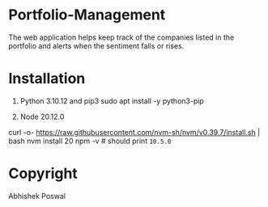 # Portfolio-Management
The web application helps keep track of the companies listed in the portfolio and alerts when the sentiment falls or rises.

# Installation
1. Python 3.10.12 and pip3
sudo apt install -y python3-pip

2. Node 20.12.0

curl -o- https://raw.githubusercontent.com/nvm-sh/nvm/v0.39.7/install.sh | bash
nvm install 20
npm -v # should print `10.5.0`

# Copyright
Abhishek Poswal
